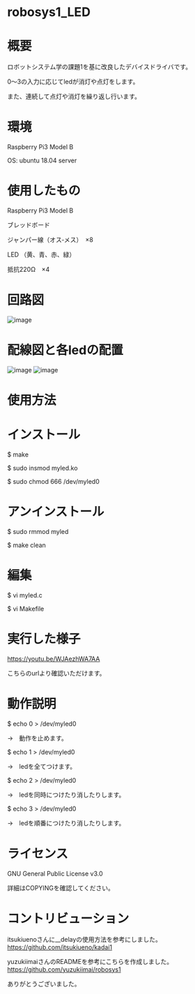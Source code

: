 # robosys1_LED
# 概要
ロボットシステム学の課題1を基に改良したデバイスドライバです。

0～3の入力に応じてledが消灯や点灯をします。

また、連続して点灯や消灯を繰り返し行います。


# 環境
Raspberry Pi3 Model B

OS: ubuntu 18.04 server

# 使用したもの
Raspberry Pi3 Model B

ブレッドボード

ジャンパー線（オス‐メス）　×8

LED （黄、青、赤、緑）

抵抗220Ω　×4


# 回路図
![image](https://user-images.githubusercontent.com/92083106/146666265-0cfb7829-b283-4fbc-a467-378b64bac22b.png)

# 配線図と各ledの配置
![image](https://user-images.githubusercontent.com/92083106/146666337-f059a100-1297-4139-ac56-73ca4cd1da0a.png)
![image](https://user-images.githubusercontent.com/92083106/146667225-51256322-77fc-4f95-b8c1-fd46453c1e45.png)





# 使用方法
# インストール

$ make

$ sudo insmod myled.ko

$ sudo chmod 666 /dev/myled0

# アンインストール
$ sudo rmmod myled

$ make clean

# 編集
$ vi myled.c

$ vi Makefile

# 実行した様子
https://youtu.be/WJAezhWA7AA

こちらのurlより確認いただけます。
# 動作説明
$ echo 0 > /dev/myled0

→　動作を止めます。

$ echo 1 > /dev/myled0 

→　ledを全てつけます。

$ echo 2 > /dev/myled0 

→　ledを同時につけたり消したりします。

$ echo 3 > /dev/myled0 

→　ledを順番につけたり消したりします。
# ライセンス
GNU General Public License v3.0

詳細はCOPYINGを確認してください。

# コントリビューション

itsukiuenoさんに__delayの使用方法を参考にしました。　https://github.com/itsukiueno/kadai1

yuzukiimaiさんのREADMEを参考にこちらを作成しました。 https://github.com/yuzukiimai/robosys1

ありがとうございました。





